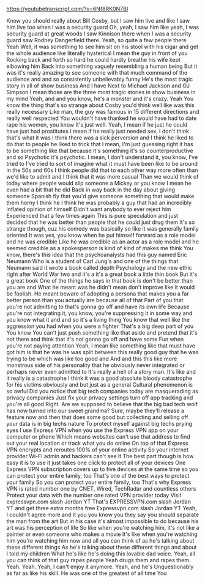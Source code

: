 https://youtubetranscript.com/?v=6Nf8RK0N7BI

 Know you should really about Bill Cosby, but I saw him live and like I saw him live too when I was a security guard Oh, yeah, I saw him like yeah, I was security guard at great woods I saw Kinnison there when I was a security guard saw Rodney Dangerfield there. Yeah, so quite a few people there Yeah Well, it was something to see him sit on his stool with his cigar and get the whole audience like literally hysterical I mean the guy in front of you Rocking back and forth so hard he could hardly breathe his wife kept elbowing him Back into something vaguely resembling a human being But it was it's really amazing to see someone with that much command of the audience and and so consistently unbelievably funny He's the most tragic story in all of show business And I have Next to Michael Jackson and OJ Simpson I mean those are the three most tragic stories in show business in my mind Yeah, and and you know, he's a monster and it's crazy. Yeah You know the thing that's so strange about Cosby you'd think well like was this really necessary Like man, the guy was famous in 15 different directions and really well respected You wouldn't have thanked he would have had to date rape his women, you know It's just well. Yeah, I mean if he just he could have just had prostitutes I mean if he really just needed sex, I don't think that's what it was I think there was a sick perversion and I think he liked to do that to people he liked to trick that I mean, I'm just guessing right it has to be something like that because it's something it's so counterproductive and so Psychotic it's psychotic. I mean, I don't understand it, you know, I've tried to I've tried to sort of imagine what it must have been like to be around in the 50s and 60s I think people did that to each other way more often than we'd like to admit and I think that it was more casual Than we would think of today where people would slip someone a Mickey or you know I mean he even had a bit that he did Back in way back in the day about giving someone Spanish fly that you'd give someone something that would make them horny I think he I think he was probably a guy that had an incredibly inflated opinion of himself Didn't want anybody to ever reject him Experienced that a few times again This is pure speculation and just decided that he was better than people that he could just drug them It's so strange though, cuz his comedy was basically so like it was generally family oriented It was yes, you know when he put himself forward as a role model and he was credible Like he was credible as an actor as a role model and he seemed credible as a spokesperson is kind of kind of makes me think You know, there's this idea that the psychoanalysts had this guy named Eric Neumann Who is a student of Carl Jung's and one of the things that Neumann said it wrote a book called depth Psychology and the new ethic right after World War two and it's a it's a great book a little thin book But it's a great book One of the things he says in that book is don't be better than you are and What he meant was he didn't mean don't improve like it would be foolish. He meant beware of adopting a persona that makes you a far better person than you actually are because all of that Part of you that you're not admitting to that's gonna go off and have its own life Because you're not integrating it, you know, you're suppressing it in some way and you know what it and and so it's a living thing You know that well like the aggression you had when you were a fighter That's a big deep part of you You know You can't just push something like that aside and pretend that it's not there and think that it's not gonna go off and have some Fun when you're not paying attention Yeah, I mean like something like that must have got him is that he was he was split between this really good guy that he was trying to be which was like too good and And and this this like more monstrous side of his personality that he obviously never integrated or perhaps never even admitted to It's really a hell of a story man. It's like and it really is a catastrophe I think it was a good absolute bloody catastrophe for his victims obviously and but just as a general Cultural phenomenon is so awful Did you notice that big tech companies today are masquerading as privacy companies Just fix your privacy settings turn off app tracking and you're all good Right. Are we supposed to believe that the big bad tech wolf has now turned into our sweet grandma? Sure, maybe they'll release a feature now and then that does some good but collecting and selling off your data is in big techs nature To protect myself against big techs prying eyes I use Express VPN when you use the Express VPN app on your computer or phone Which means websites can't use that address to find out your real location or track what you do online On top of that Express VPN encrypts and reroutes 100% of your online activity So your internet provider Wi-Fi admin and hackers can't see it The best part though is how easy it is to use it just takes one click to protect all of your devices One Express VPN subscription covers up to five devices at the same time so you can protect your entire family, too That's one of the best ways to protect your family So you can protect your entire family, too That's why Express VPN is rated number one by CNET, Wired, TechRadar and countless others Protect your data with the number one rated VPN provider today Visit expressvpn.com slash Jordan YT That's EXPRESSVPN.com slash Jordan YT and get three extra months free Expressvpn.com slash Jordan YT Yeah, I couldn't agree more and it you you know you they say you should separate the man from the art But in his case it's almost impossible to do because his art was his perception of life So like when you're watching him, it's not like a painter or even someone who makes a movie It's like when you're watching him you're watching him now and all you can think of as he's talking about these different things As he's talking about these different things and about I told my children What he's like he's doing this lovable dad voice. Yeah, all you can think of that guy rapes people Yeah drugs them and rapes them. Yeah. Yeah. Yeah, I can't enjoy it anymore. Yeah, and he's Unquestionably as far as like his skill. He was one of the greatest of all time You